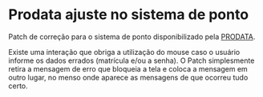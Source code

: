 # Prodata ajuste no sistema de ponto

Patch de correção para o sistema de ponto disponibilizado pela [PRODATA](http://prodata.inf.br/ "Prodata").

Existe uma interação que obriga a utilização do mouse caso o usuário informe os dados errados (matrícula e/ou a senha). O Patch simplesmente retira a mensagem de erro que bloqueia a tela e coloca a mensagem em outro lugar, no menso onde aparece as mensagens de que ocorreu tudo certo.